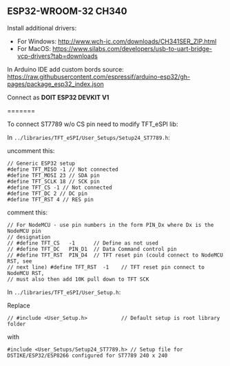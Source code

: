 ## ESP32-WROOM-32 CH340

Install additional drivers:

 - For Windows: http://www.wch-ic.com/downloads/CH341SER_ZIP.html
 - For MacOS: https://www.silabs.com/developers/usb-to-uart-bridge-vcp-drivers?tab=downloads

In Arduino IDE add custom bords source: https://raw.githubusercontent.com/espressif/arduino-esp32/gh-pages/package_esp32_index.json

Connect as **DOIT ESP32 DEVKIT V1**

=======

To connect ST7789 w/o CS pin need to modify TFT_eSPI lib:

In `../libraries/TFT_eSPI/User_Setups/Setup24_ST7789.h`:

uncomment this:
```
// Generic ESP32 setup
#define TFT_MISO -1 // Not connected
#define TFT_MOSI 23 // SDA pin
#define TFT_SCLK 18 // SCK pin
#define TFT_CS -1 // Not connected
#define TFT_DC 2 // DC pin
#define TFT_RST 4 // RES pin
```
comment this:
```
// For NodeMCU - use pin numbers in the form PIN_Dx where Dx is the NodeMCU pin
// designation
// #define TFT_CS   -1      // Define as not used
// #define TFT_DC   PIN_D1  // Data Command control pin
// #define TFT_RST  PIN_D4  // TFT reset pin (could connect to NodeMCU RST, see
// next line) #define TFT_RST  -1    // TFT reset pin connect to NodeMCU RST,
// must also then add 10K pull down to TFT SCK
```

In `../libraries/TFT_eSPI/User_Setup.h`:

Replace 
```
// #include <User_Setup.h>           // Default setup is root library folder
```
with 
```
#include <User_Setups/Setup24_ST7789.h> // Setup file for DSTIKE/ESP32/ESP8266 configured for ST7789 240 x 240
```
